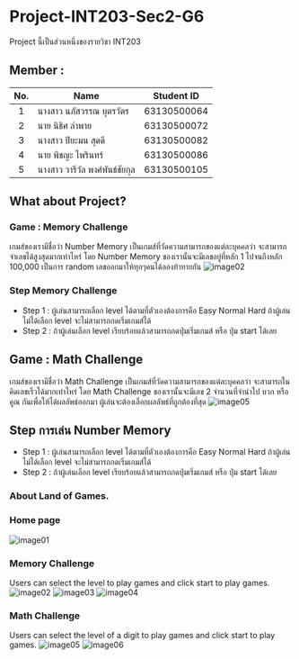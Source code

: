 # Project-INT203-Sec2-G6
Project นี้เป็นส่วนหนึ่งของรายวิชา INT203
## Member : 
| No. | Name              | Student ID   |
|:---:|-------------------|--------------|
|  1  | นางสาว นภัสวรรณ บุตรวัตร      | 63130500064  |
|  2  | นาย นิธิศ ลำพาย   | 63130500072  |
|  3  | นางสาว ปิยะมน สุดดี   | 63130500082 |
|  4  | นาย พิชญะ ไพรินทร์   | 63130500086 |
|  5  | นางสาว วารีวัล พงศ์พันธ์ชัยกุล   | 63130500105 |

## What about Project?


### Game : Memory Challenge
เกมส์ของเรามีชื่อว่า Number Memory เป็นเกมส์ที่วัดความสามารถของแต่ละบุคคลว่า จะสามารถจำเลขได้สูงสุดมากเท่าไหร่ โดย Number Memory ของเรานั้นจะมีเลขอยู่ที่หลัก 1 ไปจนถึงหลัก 100,000 เป็นการ random เลขออกมาให้ทุกๆคนได้ลองท้าทายกัน
![image02](https://i.imgur.com/ofZ3xQu.png)

### Step Memory Challenge
- Step 1 : ผู้เล่นสามารถเลือก level ได้ตามที่ตัวเองต้องการคือ Easy Normal Hard ถ้าผู้เล่นไม่ได้เลือก level จะไม่สามารถกดเริ่มเกมส์ได้
- Step 2 : ถ้าผู้เล่นเลือก level เรียบร้อยแล้วสามารถกดปุ่มเริ่มเกมส์ หรือ ปุ่ม start ได้เลย

## Game : Math Challenge 
เกมส์ของเรามีชื่อว่า Math Challenge เป็นเกมส์ที่วัดความสามารถของแต่ละบุคคลว่า จะสามารถในคิดเลขเร็วได้มากเท่าไหร่ โดย Math Challenge ของเรานั้นจะมีเลข 2 จำนวนที่จำนำไป บวก หรือ คูณ กันเพื่อให้ได้ผลลัพธ์ออกมา ผู้เล่นจะต้องเลือกผลลัพธ์ที่ถูกต้องที่สุด
![image05](https://i.imgur.com/bdbDRTx.png)

## Step การเล่น Number Memory
- Step 1 : ผู้เล่นสามารถเลือก level ได้ตามที่ตัวเองต้องการคือ Easy Normal Hard ถ้าผู้เล่นไม่ได้เลือก level จะไม่สามารถกดเริ่มเกมส์ได้
- Step 2 : ถ้าผู้เล่นเลือก level เรียบร้อยแล้วสามารถกดปุ่มเริ่มเกมส์ หรือ ปุ่ม start ได้เลย

### About Land of Games.
### Home page
 ![image01](https://i.imgur.com/UnMbP2j.png)
 
### Memory Challenge
Users can select the level to play games and click start to play games.
 ![image02](https://i.imgur.com/ofZ3xQu.png)
 ![image03](https://i.imgur.com/fsslyKS.png)
 ![image04](https://i.imgur.com/ucKttbW.png)
 
### Math Challenge 
Users can select the level of a digit to play games and click start to play games.
![image05](https://i.imgur.com/bdbDRTx.png)
![image06](https://i.imgur.com/lnpKWRJ.png)
 



